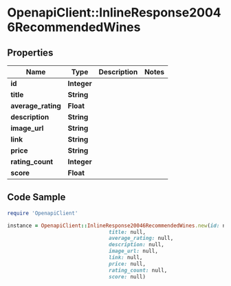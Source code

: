 # OpenapiClient::InlineResponse20046RecommendedWines

## Properties

Name | Type | Description | Notes
------------ | ------------- | ------------- | -------------
**id** | **Integer** |  | 
**title** | **String** |  | 
**average_rating** | **Float** |  | 
**description** | **String** |  | 
**image_url** | **String** |  | 
**link** | **String** |  | 
**price** | **String** |  | 
**rating_count** | **Integer** |  | 
**score** | **Float** |  | 

## Code Sample

```ruby
require 'OpenapiClient'

instance = OpenapiClient::InlineResponse20046RecommendedWines.new(id: null,
                                 title: null,
                                 average_rating: null,
                                 description: null,
                                 image_url: null,
                                 link: null,
                                 price: null,
                                 rating_count: null,
                                 score: null)
```



